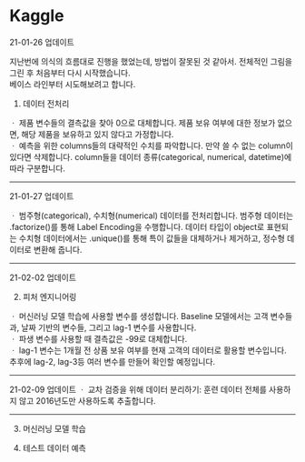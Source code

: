 # Kaggle

21-01-26 업데이트

지난번에 의식의 흐름대로 진행을 했었는데, 방법이 잘못된 것 같아서. 전체적인 그림을 그린 후 처음부터 다시 시작했습니다.  
베이스 라인부터 시도해보려고 합니다.

1. 데이터 전처리

ㆍ 제품 변수들의 결측값을 찾아 0으로 대체합니다. 제품 보유 여부에 대한 정보가 없으면, 해당 제품을 보유하고 있지 않다고 가정합니다.  
ㆍ 예측을 위한 columns들의 대략적인 수치를 파악합니다. 만약 쓸 수 없는 column이 있다면 삭제합니다. column들을 데이터 종류(categorical, numerical, datetime)에 따라 구분합니다.  

-------------------------------------------------------------------------------------------------------------------------------  
 
21-01-27 업데이트

ㆍ 범주형(categorical), 수치형(numerical) 데이터를 전처리합니다. 범주형 데이터는 .factorize()를 통해 Label Encoding을 수행합니다. 데이터 타입이 object로 표현되는 수치형 데이터에서는 .unique()를 통해 특이 값들을 대체하거나 제거하고, 정수형 데이터로 변환해 줍니다.

-------------------------------------------------------------------------------------------------------------------------------  

21-02-02 업데이트

2. 피처 엔지니어링

ㆍ 머신러닝 모델 학습에 사용할 변수를 생성합니다. Baseline 모델에서는 고객 변수들과, 날짜 기반의 변수들, 그리고 lag-1 변수를 사용합니다.  
ㆍ 파생 변수를 사용할 때 결측값은 -99로 대체합니다.  
ㆍ lag-1 변수는 1개월 전 상품 보유 여부를 현재 고객의 데이터로 활용할 변수입니다. 추후에 lag-2, lag-3등 여러 변수를 만들어 확인할 예정입니다.  

-------------------------------------------------------------------------------------------------------------------------------  

21-02-09 업데이트
ㆍ 교차 검증을 위해 데이터 분리하기: 훈련 데이터 전체를 사용하지 않고 2016년도만 사용하도록 추출합니다.

-------------------------------------------------------------------------------------------------------------------------------  
3. 머신러닝 모델 학습

4. 테스트 데이터 예측


